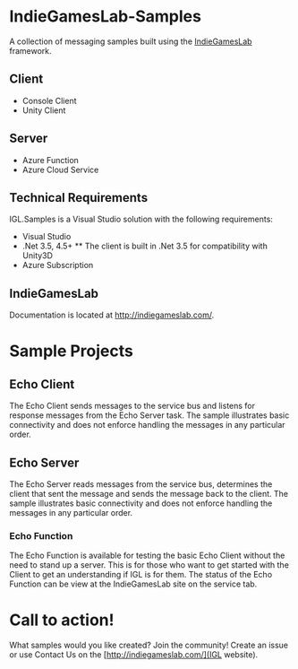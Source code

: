 # IndieGamesLab-Samples
A collection of messaging samples built using the [IndieGamesLab](https://github.com/spikesoftware/IndieGamesLab) framework.

## Client
* Console Client
* Unity Client

## Server
* Azure Function
* Azure Cloud Service

## Technical Requirements
IGL.Samples is a Visual Studio solution with the following requirements:
* Visual Studio
* .Net 3.5, 4.5+
** The client is built in .Net 3.5 for compatibility with Unity3D
* Azure Subscription

## IndieGamesLab
Documentation is located at http://indiegameslab.com/.

# Sample Projects
## Echo Client
The Echo Client sends messages to the service bus and listens for response messages from the Echo Server task.  The sample illustrates basic connectivity and does not enforce handling the messages in any particular order.

## Echo Server
The Echo Server reads messages from the service bus, determines the client that sent the message and sends the message back to the client.  The sample illustrates basic connectivity and does not enforce handling the messages in any particular order.

### Echo Function
The Echo Function is available for testing the basic Echo Client without the need to stand up a server.  This is for those who want to get started with the Client to get an understanding if IGL is for them.  The status of the Echo Function can be view at the IndieGamesLab site on the service tab.

# Call to action!
What samples would you like created?  Join the community!  Create an issue or use Contact Us on the [http://indiegameslab.com/](IGL website).
